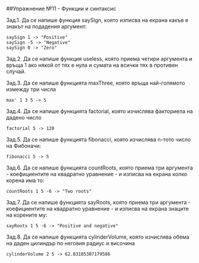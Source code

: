 ##Упражнение №11 - Функции и синтаксис

Зад.1. Да се напише функция saySign, която изписва на екрана какъв е знакът на подадения аргумент:
```
saySign 1 -> "Positive"
saySign -5 -> "Negative"
saySign 0 -> "Zero"
```

Зад.2. Да се напише функция useless, която приема четири аргумента и връща 1 ако някой от тях е нула и сумата на всички тях в противен случай.

Зад.3. Да се напише функцията maxThree, която връща най-голямото измежду три числа
```
max' 1 3 5 -> 5
```

Зад.4. Да се напише функцията factorial, която изчислява факториела на дадено число
```
factorial 5 -> 120
```

Зад.5. Да се напише функцията fibonacci, която изчислява n-тото число на Фибоначи:
```
fibonacci 5 -> 5
```

Зад.6. Да се напише функцията countRoots, която приема три аргумента - коефициентите на квадратно уравнение - и изписва на екрана колко корена има то:
```
countRoots 1 5 -6 -> "Two roots"
```

Зад.7. Да се напише функцията sayRoots, която приема три аргумента - коефициентите на квадратно уравнение - и изписва на екрана знаците на корените му:
```
sayRoots 1 5 -6 -> "Positive and negative"
```

Зад.8. Да се напише функцията cylinderVolume, която изчислява обема на даден цилиндър по неговия радиус и височина
```
cylinderVolume 2 5 -> 62.83185307179586
```